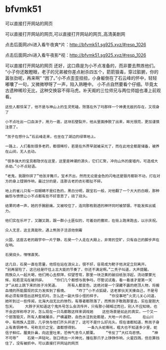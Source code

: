 # bfvmk51
可以直接打开网站的网页

可以直接打开网站的网页,可以直接打开网站的网页_高清美剧网

点击后面网zhi进入看午夜爽*片：http://bfvmk51.sg925.xyz/#resp_1026

点击后面网zhi进入看午夜影*视：http://bfvmk51.sg925.xyz/#resp_1026

可以直接打开网站的网页    还好，这口鼎是为小不点准备的，而非要去熬炼他们。    “小子你还敢瞪眼，老子的兄弟被你差点射杀四五个，箭箭狠毒，穿过脏腑，你的嚣张劲呢，再来啊”    “困了。”小不点歪歪扭扭，小身躯倒在了石云峰的怀中，轻轻嘟囔了一句，又微微咿呀了一声，陷入熟睡中。    小不点自然要看个仔细。毕竟太古遗种稀珍无比，这种交换容不得马虎。补天阁的三位师兄与两位师姐也凑上前观看。

    这些人都惊呆了，他不是与神山上的生灵死磕，殒落在外了吗那样一个神勇无敌的存在，又现身了

    小不点吐出一口血沫子，用力一震，这块石壁裂开，他从里面挣脱了出来，眸光很亮，更加谨慎注意了。

    “孩子在想什么”石云峰走来，也坐在了湖边的绿草地上。

    一路上，人们看到很多老药，都很稀珍，若是在外界早就被采光了，而在此地全都是储备，被养在山间，无人去动。

    “很多强大的宝具都隐伏在这里，这里是神潮的源头，它们汇聚，冲向山外的废墟内，可造成大杀劫。”小不点轻语。

    “老鬼，我跟你拼了”他张牙舞爪，宝术齐出，然而无论是金色的闪电还是银月都斩不动，打在对方的身上铿锵作响，最过分的是，连那古老的衣衫都扯不碎。

    地上的雀儿只有一双眼睛不是红色的，黑白分明，跟宝石一般，对他翻了一个大大的白眼，那种幽怨与愤愤让小不点都有些不好意思了，挠了挠头。

    结果吭哧一声，她的手腕剧痛，又被咬住了，连同那枚剔透的神环同时被禁锢，不能发挥出威力。

    他们实在乐坏了，又蹦又跳，跟一群小土匪似的，可着劲的撒欢，在街上跑来跑去，以示庆祝。

    众人无言，这主真能吹，遇上熊孩子活该他倒霉

    火国，这座古老的殿宇中一片宁静，石昊一个人走在大殿上，非常的空旷，只有自己的脚步声在在响。

    石昊挠头，嘿嘿直笑。

    这几日，石昊一直在思量，他现在站在浪尖上，很不好，容易成为靶子他决定立刻离开。    “别再冒险了，这已经是吓住上古大能的节奏了，你还不满足啊。”二秃子叫道，大声提醒。    雨族众人一起大喝，他们用心去祭拜，仰望苍穹，那里一块泛黄的破旧纸张浮起，流动蒙蒙光辉，宛若混沌在被开辟。    “你们几个都想与我争吗，尽管试试看，看一看谁才是第一天才”从蛟上跳下来的孩子冷笑道。    所有人都变色，这绝对是一个深藏不露的绝顶人物，将搬血境的所能展现的实力发挥到了极境。    “咋了”小不点狐疑，这老家伙天天揍自己，不是号称必须有体悟出这种生机吗，怎么还一副大惊小怪的样子。    “你没事吧”火灵儿关心问道，她听到过一些传闻，北海大战无比的惨烈，有尊者都殒落了，而熊孩子敢跑那里去，实在是胆大包天。    大胖子天知道这个鬼外号怎么会流传开，只有那小贼喊过而已，别人不应知晓，也不会这样称呼才对，怎么现在一只鸟都敢这样来调戏她    这些场景是如此的真实，一个又一个部落毁灭，所有人都被屠杀，尸横遍野，血色水洼到处都是，大地一片赤红。    在山川中，有雨族人显踪，几乎快与他们齐头并进了，这可不是什么好兆头。现在谁都知道，熊孩子身上有青铜神书，号称无价之宝，谁都想得到。    一条九头蛇嘶吼，粗大也不知道多少里，蛇信子鲜红。腥臭扑鼻，向这里吐来，恐怖气息令人颤栗。    “爷反了”大红鸟悲愤。    “神不可辱”    石昊一声轻叱，张口喷出一片神光，撞在那爪子上铮铮作响，火星四溅，但总算挡住了，没有被抓中。可以直接打开网站的网页

